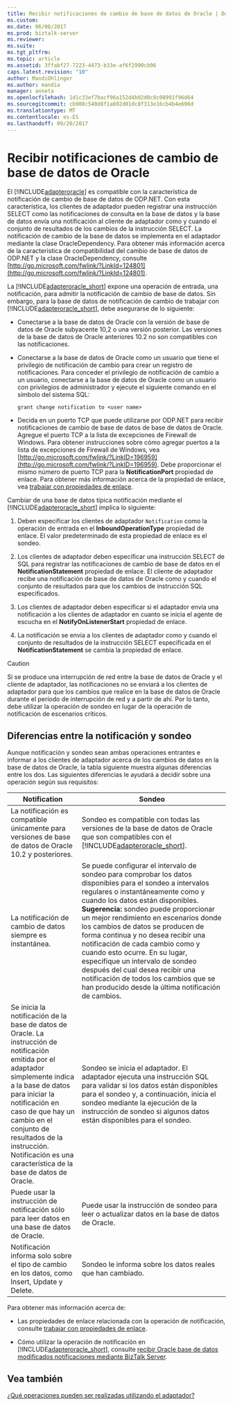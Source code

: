 ```yaml
---
title: Recibir notificaciones de cambio de base de datos de Oracle | Documentos de Microsoft
ms.custom: 
ms.date: 06/08/2017
ms.prod: biztalk-server
ms.reviewer: 
ms.suite: 
ms.tgt_pltfrm: 
ms.topic: article
ms.assetid: 3ffabf27-7223-4473-b33e-af6f2990cb96
caps.latest.revision: "10"
author: MandiOhlinger
ms.author: mandia
manager: anneta
ms.openlocfilehash: 1d1c33ef7bacf96a152d4b02d0c8c08991f96d64
ms.sourcegitcommit: cb908c540d8f1a692d01dc8f313e16cb4b4e696d
ms.translationtype: MT
ms.contentlocale: es-ES
ms.lasthandoff: 09/20/2017
---
```

# <a name="receive-oracle-database-change-notifications"></a>Recibir notificaciones de cambio de base de datos de Oracle
El [!INCLUDE[adapteroracle](../../includes/adapteroracle-md.md)] es compatible con la característica de notificación de cambio de base de datos de ODP.NET. Con esta característica, los clientes de adaptador pueden registrar una instrucción SELECT como las notificaciones de consulta en la base de datos y la base de datos envía una notificación al cliente de adaptador como y cuando el conjunto de resultados de los cambios de la instrucción SELECT. La notificación de cambio de la base de datos se implementa en el adaptador mediante la clase OracleDependency. Para obtener más información acerca de la característica de compatibilidad del cambio de base de datos de ODP.NET y la clase OracleDependency, consulte [http://go.microsoft.com/fwlink/?LinkId=124801](http://go.microsoft.com/fwlink/?LinkId=124801).  
  
 La [!INCLUDE[adapteroracle_short](../../includes/adapteroracle-short-md.md)] expone una operación de entrada, una notificación, para admitir la notificación de cambio de base de datos. Sin embargo, para la base de datos de notificación de cambio de trabajar con [!INCLUDE[adapteroracle_short](../../includes/adapteroracle-short-md.md)], debe asegurarse de lo siguiente:  
  
-   Conectarse a la base de datos de Oracle con la versión de base de datos de Oracle subyacente 10,2 o una versión posterior. Las versiones de la base de datos de Oracle anteriores 10.2 no son compatibles con las notificaciones.  
  
-   Conectarse a la base de datos de Oracle como un usuario que tiene el privilegio de notificación de cambio para crear un registro de notificaciones. Para conceder el privilegio de notificación de cambio a un usuario, conectarse a la base de datos de Oracle como un usuario con privilegios de administrador y ejecute el siguiente comando en el símbolo del sistema SQL:  
  
    ```  
    grant change notification to <user name>  
    ```  
  
-   Decida en un puerto TCP que puede utilizarse por ODP.NET para recibir notificaciones de cambio de base de datos de base de datos de Oracle. Agregue el puerto TCP a la lista de excepciones de Firewall de Windows. Para obtener instrucciones sobre cómo agregar puertos a la lista de excepciones de Firewall de Windows, vea [http://go.microsoft.com/fwlink/?LinkID=196959](http://go.microsoft.com/fwlink/?LinkID=196959). Debe proporcionar el mismo número de puerto TCP para la **NotificationPort** propiedad de enlace. Para obtener más información acerca de la propiedad de enlace, vea [trabajar con propiedades de enlace](https://msdn.microsoft.com/library/dd788467.aspx).  
  
 Cambiar de una base de datos típica notificación mediante el [!INCLUDE[adapteroracle_short](../../includes/adapteroracle-short-md.md)] implica lo siguiente:  
  
1.  Deben especificar los clientes de adaptador `Notification` como la operación de entrada en el **InboundOperationType** propiedad de enlace. El valor predeterminado de esta propiedad de enlace es el sondeo.  
  
2.  Los clientes de adaptador deben especificar una instrucción SELECT de SQL para registrar las notificaciones de cambio de base de datos en el **NotificationStatement** propiedad de enlace. El cliente de adaptador recibe una notificación de base de datos de Oracle como y cuando el conjunto de resultados para que los cambios de instrucción SQL especificados.  
  
3.  Los clientes de adaptador deben especificar si el adaptador envía una notificación a los clientes de adaptador en cuanto se inicia el agente de escucha en el **NotifyOnListenerStart** propiedad de enlace.  
  
4.  La notificación se envía a los clientes de adaptador como y cuando el conjunto de resultados de la instrucción SELECT especificada en el **NotificationStatement** se cambia la propiedad de enlace.  
  
> [!CAUTION]
>  Si se produce una interrupción de red entre la base de datos de Oracle y el cliente de adaptador, las notificaciones no se enviará a los clientes de adaptador para que los cambios que realice en la base de datos de Oracle durante el período de interrupción de red y a partir de ahí. Por lo tanto, debe utilizar la operación de sondeo en lugar de la operación de notificación de escenarios críticos.  
  
## <a name="differences-between-notification-and-polling"></a>Diferencias entre la notificación y sondeo  
 Aunque notificación y sondeo sean ambas operaciones entrantes e informar a los clientes de adaptador acerca de los cambios de datos en la base de datos de Oracle, la tabla siguiente muestra algunas diferencias entre los dos. Las siguientes diferencias le ayudará a decidir sobre una operación según sus requisitos:  
  
|Notification|Sondeo|  
|------------------|-------------|  
|La notificación es compatible únicamente para versiones de base de datos de Oracle 10.2 y posteriores.|Sondeo es compatible con todas las versiones de la base de datos de Oracle que son compatibles con el [!INCLUDE[adapteroracle_short](../../includes/adapteroracle-short-md.md)].|  
|La notificación de cambio de datos siempre es instantánea.|Se puede configurar el intervalo de sondeo para comprobar los datos disponibles para el sondeo a intervalos regulares o instantáneamente como y cuando los datos están disponibles. **Sugerencia:** sondeo puede proporcionar un mejor rendimiento en escenarios donde los cambios de datos se producen de forma continua y no desea recibir una notificación de cada cambio como y cuando esto ocurre. En su lugar, especifique un intervalo de sondeo después del cual desea recibir una notificación de todos los cambios que se han producido desde la última notificación de cambios.|  
|Se inicia la notificación de la base de datos de Oracle. La instrucción de notificación emitida por el adaptador simplemente indica a la base de datos para iniciar la notificación en caso de que hay un cambio en el conjunto de resultados de la instrucción. Notificación es una característica de la base de datos de Oracle.|Sondeo se inicia el adaptador. El adaptador ejecuta una instrucción SQL para validar si los datos están disponibles para el sondeo y, a continuación, inicia el sondeo mediante la ejecución de la instrucción de sondeo si algunos datos están disponibles para el sondeo.|  
|Puede usar la instrucción de notificación sólo para leer datos en una base de datos de Oracle.|Puede usar la instrucción de sondeo para leer o actualizar datos en la base de datos de Oracle.|  
|Notificación informa solo sobre el tipo de cambio en los datos, como Insert, Update y Delete.|Sondeo le informa sobre los datos reales que han cambiado.|  
  
 Para obtener más información acerca de:  
  
-   Las propiedades de enlace relacionada con la operación de notificación, consulte [trabajar con propiedades de enlace](https://msdn.microsoft.com/library/dd788467.aspx).  
  
-   Cómo utilizar la operación de notificación en [!INCLUDE[adapteroracle_short](../../includes/adapteroracle-short-md.md)], consulte [recibir Oracle base de datos modificados notificaciones mediante BizTalk Server](../../adapters-and-accelerators/adapter-oracle-database/receive-oracle-database-change-notifications-using-biztalk-server.md).  
  
## <a name="see-also"></a>Vea también  
 [¿Qué operaciones pueden ser realizadas utilizando el adaptador?](https://msdn.microsoft.com/library/cc185219(v=bts.10).aspx)